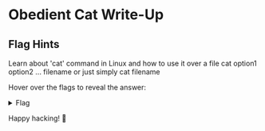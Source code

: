 # Obedient Cat Write-Up 
## Flag Hints
Learn about 'cat' command in Linux and how to use it over a file
cat option1 option2 ... filename or just simply cat filename

Hover over the flags to reveal the answer:

<details>
  <summary>Flag</summary>
  `picoCTF{s4n1ty_v3r1f13d_f28ac910}`
</details>

Happy hacking! 🎉

